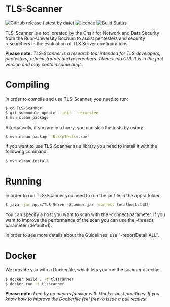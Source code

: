 # TLS-Scanner

![GitHub release (latest by date)](https://img.shields.io/github/v/release/tls-attacker/TLS-Scanner)
![licence](https://img.shields.io/badge/License-Apachev2-brightgreen.svg)
[![Build Status](https://hydrogen.cloud.nds.rub.de/buildStatus/icon.svg?job=TLS-Scanner)](https://hydrogen.cloud.nds.rub.de/job/TLS-Scanner/)

TLS-Scanner is a tool created by the Chair for Network and Data Security from the Ruhr-University Bochum to assist pentesters and security researchers in the evaluation of TLS Server configurations. 

**Please note:**  *TLS-Scanner is a research tool intended for TLS developers, pentesters, administrators and researchers. There is no GUI. It is in the first version and may contain some bugs.*

# Compiling
In order to compile and use TLS-Scanner, you need to run:
 
```bash
$ cd TLS-Scanner
$ git submodule update --init --recursive
$ mvn clean package

```
Alternatively, if you are in a hurry, you can skip the tests by using:
```bash
$ mvn clean package -DskipTests=true
```

If you want to use TLS-Scanner as a library you need to install it with the following command:
```bash
$ mvn clean install
```

# Running
In order to run TLS-Scanner you need to run the jar file in the apps/ folder.

```bash
$ java -jar apps/TLS-Server-Scanner.jar -connect localhost:4433
```

You can specify a host you want to scan with the -connect parameter. If you want to improve the performance of the scan you can use the -threads parameter (default=1).

In order to see more details about the Guidelines, use "-reportDetail ALL".


# Docker
We provide you with a Dockerfile, which lets you run the scanner directly:

```bash
$ docker build . -t tlsscanner
$ docker run -t tlsscanner
```

**Please note:**  *I am by no means familiar with Docker best practices. If you know how to improve the Dockerfile
 feel free to issue a pull request*
